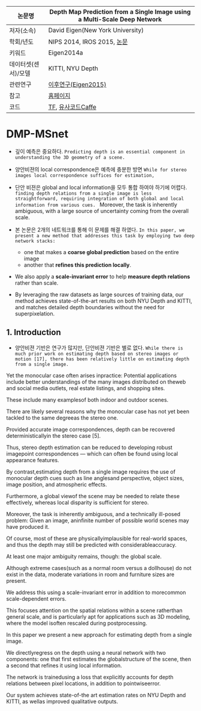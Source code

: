|논문명 |Depth Map Prediction from a Single Image using a Multi-Scale Deep Network |
| --- | --- |
| 저자\(소속\) | David Eigen\(New York University\) |
| 학회/년도 | NIPS 2014, IROS 2015, [논문](https://arxiv.org/abs/1406.2283) |
| 키워드 | Eigen2014a|
| 데이터셋(센서)/모델 |KITTI, NYU Depth |
| 관련연구| [이후연구(Eigen2015)](http://www.cs.nyu.edu/~deigen/dnl/)|
| 참고 |[홈페이지](https://www.cs.nyu.edu/~deigen/depth/) |
| 코드 |[TF](https://github.com/MasazI/cnn_depth_tensorflow), [유사코드Caffe](https://github.com/ayanc/mdepth) |

# DMP-MSnet

- 깊이 예측은 중요하다. `Predicting depth is an essential component in understanding the 3D geometry of a scene. `

- 양안비젼의 local correspondence은 예측에 충분한 방면 `While for stereo images local correspondence suffices for estimation, `

- 단안 비젼은 global and local information을 모두 통합 하여야 하기에 어렵다. `finding depth relations from a single image is less straightforward, requiring integration of both global and local information from various cues. `
	Moreover, the task is inherently ambiguous, with a large source of uncertainty coming from the overall scale. 

- 본 논문은 2개의 네트워크를 통해 이 문제를 해결 하였다. `In this paper, we present a new method that addresses this task by employing two deep network stacks: `
	- one that makes a **coarse global prediction** based on the entire image
	- another that **refines this prediction locally**. 

- We also apply a **scale-invariant error** to help **measure depth relations** rather than scale. 

- By leveraging the raw datasets as large sources of training data, our method achieves state-of-the-art results on both NYU Depth and KITTI, and matches detailed depth boundaries without the need for superpixelation.

## 1. Introduction

- 양안비젼 기반은 연구가 많지만, 단안비젼 기반은 별로 없다. `While there is much prior work on estimating depth based on stereo images or motion [17], there has been relatively little on estimating depth from a single image. `

Yet the monocular case often arises inpractice: Potential applications include better understandings of the many images distributed on theweb and social media outlets, real estate listings, and shopping sites. 

These include many examplesof both indoor and outdoor scenes.

There are likely several reasons why the monocular case has not yet been tackled to the same degreeas the stereo one. 

Provided accurate image correspondences, depth can be recovered deterministicallyin the stereo case [5]. 

Thus, stereo depth estimation can be reduced to developing robust imagepoint correspondences — which can often be found using local appearance features. 

By contrast,estimating depth from a single image requires the use of monocular depth cues such as line anglesand perspective, object sizes, image position, and atmospheric effects. 

Furthermore, a global viewof the scene may be needed to relate these effectively, whereas local disparity is sufficient for stereo.

Moreover, the task is inherently ambiguous, and a technically ill-posed problem: Given an image, aninfinite number of possible world scenes may have produced it. 

Of course, most of these are physicallyimplausible for real-world spaces, and thus the depth may still be predicted with considerableaccuracy. 

At least one major ambiguity remains, though: the global scale. 

Although extreme cases(such as a normal room versus a dollhouse) do not exist in the data, moderate variations in room and furniture sizes are present. 

We address this using a scale-invariant error in addition to morecommon scale-dependent errors. 

This focuses attention on the spatial relations within a scene ratherthan general scale, and is particularly apt for applications such as 3D modeling, where the model isoften rescaled during postprocessing.

In this paper we present a new approach for estimating depth from a single image. 

We directlyregress on the depth using a neural network with two components: one that first estimates the globalstructure of the scene, then a second that refines it using local information. 

The network is trainedusing a loss that explicitly accounts for depth relations between pixel locations, in addition to pointwiseerror. 

Our system achieves state-of-the art estimation rates on NYU Depth and KITTI, as wellas improved qualitative outputs.


<!--stackedit_data:
eyJoaXN0b3J5IjpbLTIwODQ5MTIyNjldfQ==
-->